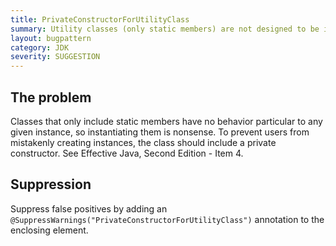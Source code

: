 ```yaml
---
title: PrivateConstructorForUtilityClass
summary: Utility classes (only static members) are not designed to be instantiated and should be made noninstantiable with a default constructor.
layout: bugpattern
category: JDK
severity: SUGGESTION
---
```


<!--
*** AUTO-GENERATED, DO NOT MODIFY ***
To make changes, edit the @BugPattern annotation or the explanation in docs/bugpattern.
-->

## The problem
Classes that only include static members have no behavior particular to any given instance, so instantiating them is nonsense. To prevent users from mistakenly creating instances, the class should include a private constructor.  See Effective Java, Second Edition - Item 4.

## Suppression
Suppress false positives by adding an `@SuppressWarnings("PrivateConstructorForUtilityClass")` annotation to the enclosing element.
